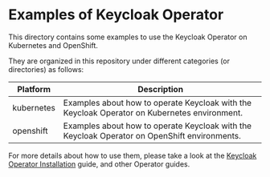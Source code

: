 Examples of Keycloak Operator
===================================================

This directory contains some examples to use the Keycloak Operator on Kubernetes and OpenShift.

They are organized in this repository under different categories (or directories) as follows:

| Platform   | Description                                                                                  |
|------------|----------------------------------------------------------------------------------------------|
| kubernetes | Examples about how to operate Keycloak with the Keycloak Operator on Kubernetes environment. |
| openshift  | Examples about how to operate Keycloak with the Keycloak Operator on OpenShift environments. |

For more details about how to use them, please take a look at the [Keycloak Operator Installation](https://www.keycloak.org/operator/installation) guide,
and other Operator guides.
